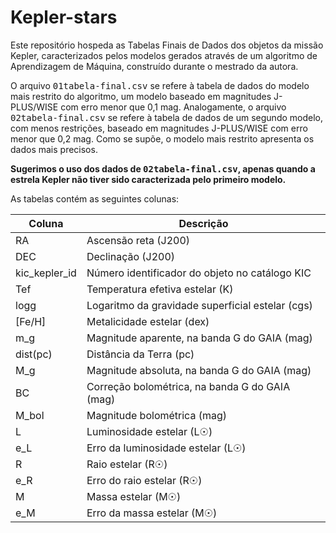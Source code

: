 # Kepler-stars
Este repositório hospeda as Tabelas Finais de Dados dos objetos da missão Kepler, caracterizados pelos modelos gerados através de um algoritmo de Aprendizagem de Máquina, construído durante o mestrado da autora.

O arquivo <kbd>01tabela-final.csv</kbd> se refere à tabela de dados do modelo mais restrito do algoritmo, um modelo baseado em magnitudes J-PLUS/WISE com erro menor que 0,1 mag. Analogamente, o arquivo <kbd>02tabela-final.csv</kbd> se refere à tabela de dados de um segundo modelo, com menos restrições, baseado em magnitudes J-PLUS/WISE com erro menor que 0,2 mag. Como se supõe, o modelo mais restrito apresenta os dados mais precisos. 

**Sugerimos o uso dos dados de <kbd>02tabela-final.csv</kbd>, apenas quando a estrela Kepler não tiver sido caracterizada pelo primeiro modelo.**

As tabelas contém as seguintes colunas:

| Coluna        | Descrição     |
| ------------- | ------------- |
| RA            | Ascensão reta (J200) |
| DEC           | Declinação  (J200)|
| kic_kepler_id | Número identificador do objeto no catálogo KIC |
| Tef           | Temperatura efetiva estelar (K) |
| logg          | Logaritmo da gravidade superficial estelar (cgs) |
| [Fe/H]        | Metalicidade estelar (dex) |
| m_g           | Magnitude aparente, na banda G do GAIA (mag) |
| dist(pc)      | Distância da Terra (pc) |
| M_g           | Magnitude absoluta, na banda G do GAIA (mag) |
| BC            | Correção bolométrica, na banda G do GAIA (mag) |
| M_bol         | Magnitude bolométrica (mag) |
| L             | Luminosidade estelar (L☉) |
| e_L           | Erro da luminosidade estelar (L☉) |
| R             | Raio estelar (R☉) |
| e_R           | Erro do raio estelar (R☉) |
| M             | Massa estelar (M☉) |
| e_M           | Erro da massa estelar (M☉) |
